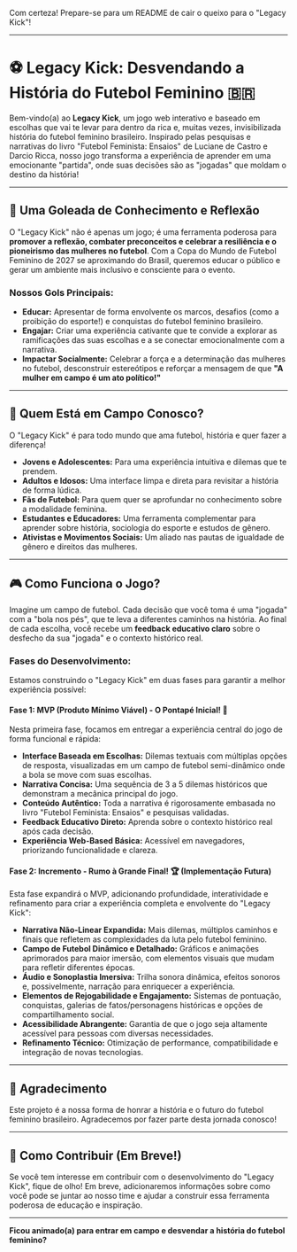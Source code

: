 Com certeza! Prepare-se para um README de cair o queixo para o "Legacy Kick"!

---

# ⚽ Legacy Kick: Desvendando a História do Futebol Feminino 🇧🇷

Bem-vindo(a) ao **Legacy Kick**, um jogo web interativo e baseado em escolhas que vai te levar para dentro da rica e, muitas vezes, invisibilizada história do futebol feminino brasileiro. Inspirado pelas pesquisas e narrativas do livro "Futebol Feminista: Ensaios" de Luciane de Castro e Darcio Ricca, nosso jogo transforma a experiência de aprender em uma emocionante "partida", onde suas decisões são as "jogadas" que moldam o destino da história!

---

## 🚀 Uma Goleada de Conhecimento e Reflexão

O "Legacy Kick" não é apenas um jogo; é uma ferramenta poderosa para **promover a reflexão, combater preconceitos e celebrar a resiliência e o pioneirismo das mulheres no futebol**. Com a Copa do Mundo de Futebol Feminino de 2027 se aproximando do Brasil, queremos educar o público e gerar um ambiente mais inclusivo e consciente para o evento.

### Nossos Gols Principais:

* **Educar:** Apresentar de forma envolvente os marcos, desafios (como a proibição do esporte!) e conquistas do futebol feminino brasileiro.
* **Engajar:** Criar uma experiência cativante que te convide a explorar as ramificações das suas escolhas e a se conectar emocionalmente com a narrativa.
* **Impactar Socialmente:** Celebrar a força e a determinação das mulheres no futebol, desconstruir estereótipos e reforçar a mensagem de que **"A mulher em campo é um ato político!"**

---

## 🎯 Quem Está em Campo Conosco?

O "Legacy Kick" é para todo mundo que ama futebol, história e quer fazer a diferença!

* **Jovens e Adolescentes:** Para uma experiência intuitiva e dilemas que te prendem.
* **Adultos e Idosos:** Uma interface limpa e direta para revisitar a história de forma lúdica.
* **Fãs de Futebol:** Para quem quer se aprofundar no conhecimento sobre a modalidade feminina.
* **Estudantes e Educadores:** Uma ferramenta complementar para aprender sobre história, sociologia do esporte e estudos de gênero.
* **Ativistas e Movimentos Sociais:** Um aliado nas pautas de igualdade de gênero e direitos das mulheres.

---

## 🎮 Como Funciona o Jogo?

Imagine um campo de futebol. Cada decisão que você toma é uma "jogada" com a "bola nos pés", que te leva a diferentes caminhos na história. Ao final de cada escolha, você recebe um **feedback educativo claro** sobre o desfecho da sua "jogada" e o contexto histórico real.

### Fases do Desenvolvimento:

Estamos construindo o "Legacy Kick" em duas fases para garantir a melhor experiência possível:

#### Fase 1: MVP (Produto Mínimo Viável) - O Pontapé Inicial! 🚀

Nesta primeira fase, focamos em entregar a experiência central do jogo de forma funcional e rápida:

* **Interface Baseada em Escolhas:** Dilemas textuais com múltiplas opções de resposta, visualizadas em um campo de futebol semi-dinâmico onde a bola se move com suas escolhas.
* **Narrativa Concisa:** Uma sequência de 3 a 5 dilemas históricos que demonstram a mecânica principal do jogo.
* **Conteúdo Autêntico:** Toda a narrativa é rigorosamente embasada no livro "Futebol Feminista: Ensaios" e pesquisas validadas.
* **Feedback Educativo Direto:** Aprenda sobre o contexto histórico real após cada decisão.
* **Experiência Web-Based Básica:** Acessível em navegadores, priorizando funcionalidade e clareza.

#### Fase 2: Incremento - Rumo à Grande Final! 🏆 (Implementação Futura)

Esta fase expandirá o MVP, adicionando profundidade, interatividade e refinamento para criar a experiência completa e envolvente do "Legacy Kick":

* **Narrativa Não-Linear Expandida:** Mais dilemas, múltiplos caminhos e finais que refletem as complexidades da luta pelo futebol feminino.
* **Campo de Futebol Dinâmico e Detalhado:** Gráficos e animações aprimorados para maior imersão, com elementos visuais que mudam para refletir diferentes épocas.
* **Áudio e Sonoplastia Imersiva:** Trilha sonora dinâmica, efeitos sonoros e, possivelmente, narração para enriquecer a experiência.
* **Elementos de Rejogabilidade e Engajamento:** Sistemas de pontuação, conquistas, galerias de fatos/personagens históricas e opções de compartilhamento social.
* **Acessibilidade Abrangente:** Garantia de que o jogo seja altamente acessível para pessoas com diversas necessidades.
* **Refinamento Técnico:** Otimização de performance, compatibilidade e integração de novas tecnologias.

---

## 🙏 Agradecimento

Este projeto é a nossa forma de honrar a história e o futuro do futebol feminino brasileiro. Agradecemos por fazer parte desta jornada conosco!

---

## 🤝 Como Contribuir (Em Breve!)

Se você tem interesse em contribuir com o desenvolvimento do "Legacy Kick", fique de olho! Em breve, adicionaremos informações sobre como você pode se juntar ao nosso time e ajudar a construir essa ferramenta poderosa de educação e inspiração.

---

**Ficou animado(a) para entrar em campo e desvendar a história do futebol feminino?**